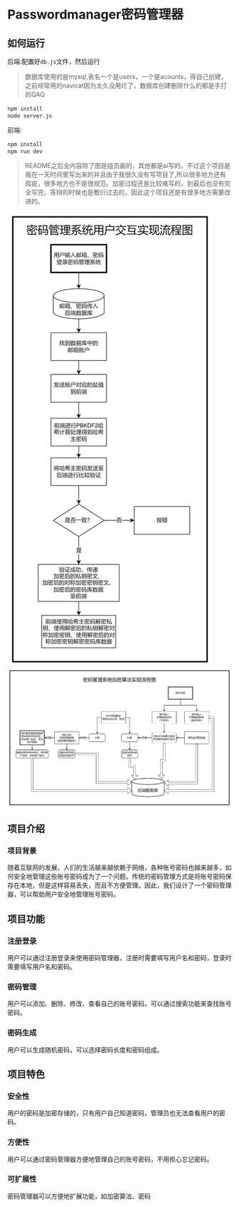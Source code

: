 # Passwordmanager密码管理器
## 如何运行

后端:配置好`db.js`文件，然后运行
>数据库使用的是mysql,表名一个是users，一个是acounts，得自己创建，之前经常用的navicat因为太久没用烂了，数据库创建删除什么的都是手打的QAQ
```
npm install
node server.js
```
前端:
```
npm install
npm run dev
```
>README之后全内容除了图是组员画的，其他都是ai写的，不过这个项目是我在一天时间里写出来的并且由于我很久没有写项目了,所以很多地方还有瑕疵，很多地方也不是很规范。加密过程还是比较难写的，到最后也没有完全写完，答辩的时候也是敷衍过去的，因此这个项目还是有很多地方需要改进的。


![注册](./picture/s.png)
![](./picture/f.png)

## 项目介绍
### 项目背景
随着互联网的发展，人们的生活越来越依赖于网络，各种账号密码也越来越多，如何安全地管理这些账号密码成为了一个问题。传统的密码管理方式是将账号密码保存在本地，但是这样容易丢失，而且不方便管理。因此，我们设计了一个密码管理器，可以帮助用户安全地管理账号密码。
## 项目功能
### 注册登录
用户可以通过注册登录来使用密码管理器，注册时需要填写用户名和密码，登录时需要填写用户名和密码。
### 密码管理
用户可以添加、删除、修改、查看自己的账号密码，可以通过搜索功能来查找账号密码。
### 密码生成
用户可以生成随机密码，可以选择密码长度和密码组成。

## 项目特色
### 安全性
用户的密码是加密存储的，只有用户自己知道密码，管理员也无法查看用户的密码。
### 方便性
用户可以通过密码管理器方便地管理自己的账号密码，不用担心忘记密码。
### 可扩展性
密码管理器可以方便地扩展功能，如加密算法、密码


